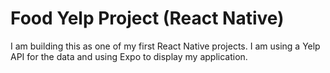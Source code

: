 # Food Yelp Project (React Native)

I am building this as one of my first React Native projects.
I am using a Yelp API for the data and using Expo to display my application.